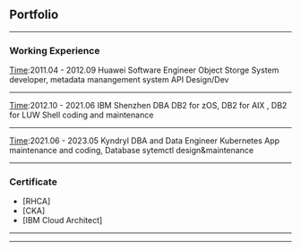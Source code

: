## Portfolio

---

### Working Experience

[Time](/sample_page):2011.04 - 2012.09
Huawei Software Engineer
Object Storge System developer, metadata manangement system API Design/Dev

---
[Time]():2012.10 - 2021.06
IBM Shenzhen DBA
DB2 for zOS, DB2 for AIX , DB2 for LUW Shell coding and maintenance 

---
[Time]():2021.06 - 2023.05
Kyndryl DBA and Data Engineer
Kubernetes App maintenance and coding, Database sytemctl design&maintenance 

---

### Certificate
- [RHCA]
- [CKA]
- [IBM Cloud Architect]

---

---
<!-- Remove above link if you don't want to attibute -->
